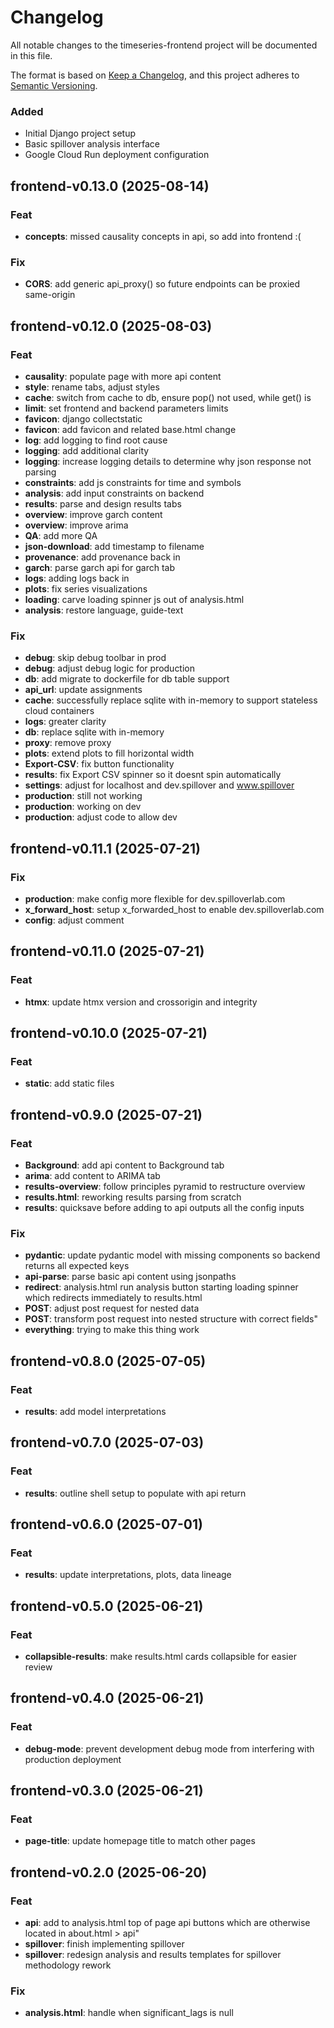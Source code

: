 # Changelog

All notable changes to the timeseries-frontend project will be documented in this file.

The format is based on [Keep a Changelog](https://keepachangelog.com/en/1.0.0/),
and this project adheres to [Semantic Versioning](https://semver.org/spec/v2.0.0.html).


### Added
- Initial Django project setup
- Basic spillover analysis interface
- Google Cloud Run deployment configuration
## frontend-v0.13.0 (2025-08-14)

### Feat

- **concepts**: missed causality concepts in api, so add into frontend :(

### Fix

- **CORS**: add generic api_proxy() so future endpoints can be proxied same-origin

## frontend-v0.12.0 (2025-08-03)

### Feat

- **causality**: populate page with more api content
- **style**: rename tabs, adjust styles
- **cache**: switch from cache to db, ensure pop() not used, while get() is
- **limit**: set frontend and backend parameters limits
- **favicon**: django collectstatic
- **favicon**: add favicon and related base.html change
- **log**: add logging to find root cause
- **logging**: add additional clarity
- **logging**: increase logging details to determine why json response not parsing
- **constraints**: add js constraints for time and symbols
- **analysis**: add input constraints on backend
- **results**: parse and design results tabs
- **overview**: improve garch content
- **overview**: improve arima
- **QA**: add more QA
- **json-download**: add timestamp to filename
- **provenance**: add provenance back in
- **garch**: parse garch api for garch tab
- **logs**: adding logs back in
- **plots**: fix series visualizations
- **loading**: carve loading spinner js out of analysis.html
- **analysis**: restore language, guide-text

### Fix

- **debug**: skip debug toolbar in prod
- **debug**: adjust debug logic for production
- **db**: add migrate to dockerfile for db table support
- **api_url**: update assignments
- **cache**: successfully replace sqlite with in-memory to support stateless cloud containers
- **logs**: greater clarity
- **db**: replace sqlite with in-memory
- **proxy**: remove proxy
- **plots**: extend plots to fill horizontal width
- **Export-CSV**: fix button functionality
- **results**: fix Export CSV spinner so it doesnt spin automatically
- **settings**: adjust for localhost and dev.spillover and www.spillover
- **production**: still not working
- **production**: working on dev
- **production**: adjust code to allow dev

## frontend-v0.11.1 (2025-07-21)

### Fix

- **production**: make config more flexible for dev.spilloverlab.com
- **x_forward_host**: setup x_forwarded_host to enable dev.spilloverlab.com
- **config**: adjust comment

## frontend-v0.11.0 (2025-07-21)

### Feat

- **htmx**: update htmx version and crossorigin and integrity

## frontend-v0.10.0 (2025-07-21)

### Feat

- **static**: add static files

## frontend-v0.9.0 (2025-07-21)

### Feat

- **Background**: add api content to Background tab
- **arima**: add content to ARIMA tab
- **results-overview**: follow principles pyramid to restructure overview
- **results.html**: reworking results parsing from scratch
- **results**: quicksave before adding to api outputs all the config inputs

### Fix

- **pydantic**: update pydantic model with missing components so backend returns all expected keys
- **api-parse**: parse basic api content using jsonpaths
- **redirect**: analysis.html run analysis button starting loading spinner which redirects immediately to results.html
- **POST**: adjust post request for nested data
- **POST**: transform post request into nested structure with correct fields"
- **everything**: trying to make this thing work

## frontend-v0.8.0 (2025-07-05)

### Feat

- **results**: add model interpretations

## frontend-v0.7.0 (2025-07-03)

### Feat

- **results**: outline shell setup to populate with api return

## frontend-v0.6.0 (2025-07-01)

### Feat

- **results**: update interpretations, plots, data lineage

## frontend-v0.5.0 (2025-06-21)

### Feat

- **collapsible-results**: make results.html cards collapsible for easier review

## frontend-v0.4.0 (2025-06-21)

### Feat

- **debug-mode**: prevent development debug mode from interfering with production deployment

## frontend-v0.3.0 (2025-06-21)

### Feat

- **page-title**: update homepage title to match other pages

## frontend-v0.2.0 (2025-06-20)

### Feat

- **api**: add to analysis.html top of page api buttons which are otherwise located in about.html > api"
- **spillover**: finish implementing spillover
- **spillover**: redesign analysis and results templates for spillover methodology rework

### Fix

- **analysis.html**: handle when significant_lags is null
